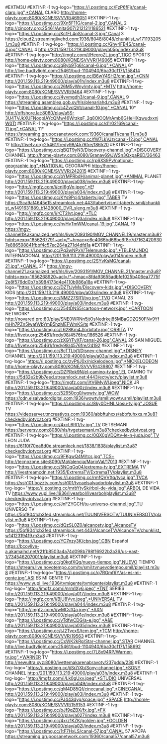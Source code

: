 #EXTM3U
#EXTINF:-1 tvg-logo="https://i.postimg.cc/FzP6fFjr/canal-claro.jpg",*CANAL CLARO
http://home-playtv.com:8080/KONE/SVVVR/469051
#EXTINF:-1 tvg-logo="https://i.postimg.cc/9Xn5F11G/canal-2.jpg",CANAL 2
http://cincotv.org:25461/AnitaG07/212121/186521
#EXTINF:-1 tvg-logo="https://i.postimg.cc/Kc1FL4qS/canal-3.jpg",Canal 3
https://cloud2.streaminglivehd.com:1936/8048/8048/chunklist_w1711932051.m3u8
#EXTINF:-1 tvg-logo="https://i.postimg.cc/Ghv4FB4S/canal-4.jpg",CANAL 4
http://201.159.113.219:49000/play/a05p/index.m3u8
#EXTINF:-1 tvg-logo="http://imgfz.com/i/HeqroZL.jpeg",TIGO SPORTS
http://home-playtv.com:8080/KONE/SVVVR/149065
#EXTINF:-1 tvg-logo="https://i.postimg.cc/qByb9Tg6/canal-6.jpg",*CANAL 6*
http://live.budtvlight.com:25461/bud-1104940/6ba30c117f/158414
#EXTINF:-1 tvg-logo="https://i.postimg.cc/B6wY4SH2/cnn.jpg",*CNN
http://201.159.113.219:49000/play/a01h/index.m3u8
#EXTINF:-1 tvg-logo="https://i.postimg.cc/26M5vWny/mtv.jpg",*MTV
http://home-playtv.com:8080/KONE/SVVVR/9464
#EXTINF:-1 tvg-logo="https://i.postimg.cc/4yvmgdh3/canal-9.jpg",CANAL 9
https://streaming.asamblea.gob.sv/hls/plenariahd.m3u8
#EXTINF:-1 tvg-logo="https://i.postimg.cc/c4ZvcQVt/canal-10.jpg",*CANAL 10*
http://offshore.lat:8080/play/a5S-3U4TVJkXUFNooplAYcQMw46WrzkqF_2q8OlOQMrAmb6GHeHXqwudxxnjW0Tt
#EXTINF:-1 tvg-logo="https://i.postimg.cc/d1r02169/canal-11.jpg",*CANAL 11*
https://streaming.grupocsanetwork.com:19360/canal11/canal11.m3u8
#EXTINF:-1 tvg-logo="https://i.postimg.cc/fW7LkVJz/canal-12.jpg",CANAL 12
http://fivetv.org:25461/fredy98/4576fre/186520
#EXTINF:-1 tvg-logo="https://i.postimg.cc/qBQT9yN3/Discovery-channel.jpg",*DISCOVERY CHANNEL
http://home-playtv.com:8080/Granav69/JWSn3QxpaR6D/36463
#EXTINF:-1 tvg-logo="https://i.postimg.cc/rp6XS9Pv/national-geographic.jpg",*NATIONAL GEOGRAPHI
http://home-playtv.com:8080/KONE/SVVVR/242015
#EXTINF:-1 tvg-logo="https://i.postimg.cc/bYMPRbdH/animal-planet.jpg",*ANIMAL PLANET
http://201.159.113.219:49000/play/a038/index.m3u8
#EXTINF:-1 tvg-logo="http://imgfz.com/i/cnI6gVq.jpeg",*E!
http://201.159.113.219:49000/play/a034/index.m3u8
#EXTINF:-1 tvg-logo="https://i.postimg.cc/KYs9Pcj4/tabertv.jpg",TABER TV
https://5ca9af4645e15.streamlock.net:443/tabertv/smil:tabertv.smil/chunklist_w1491631889_b1428000_DVR_sleng.m3u8
#EXTINF:-1 tvg-logo="http://imgfz.com/i/rCT2Ivt.jpeg",*TLC
http://201.159.113.219:49000/play/a03a/index.m3u8
#EXTINF:-1 tvg-logo="https://i.postimg.cc/hvHvTmWM/canal-19.jpg",CANAL 19
https://mgv-channel19.akamaized.net/hls/live/2093190/MGV_CHANNEL19/master.m3u8?hdnts=exp=1656267791~acl=/*~hmac=e8c4066bd68bc6f8c7d71624209307e886598841fbbf4c57ec264a271d4dfd1a
#EXTINF:-1 tvg-logo="https://i.postimg.cc/Pq3wNPxV/Telemundo.jpg",*TELEMUNDO INTERNACIONAL
http://201.159.113.219:49000/play/a014/index.m3u8
#EXTINF:-1 tvg-logo="https://i.postimg.cc/2SYvKsMG/canal-21.jpg",*CANAL 21*
https://mgv-channel21.akamaized.net/hls/live/2093191/MGV_CHANNEL21/master.m3u8?hdnts=exp=1656268920~acl=/*~hmac=8fda93655adbfe1025b406ea7775f2e8f576dd0b7b3984173d4e4110b986a18a
#EXTINF:-1 tvg-logo="https://i.postimg.cc/DZTtJyMs/Discovery-kids.jpg",*DISCOVERY KIDS
http://201.159.113.219:49000/play/a03s/index.m3u8
#EXTINF:-1 tvg-logo="https://i.postimg.cc/NMZ27SR1/tvo.jpg",TVO CANAL 23
http://201.159.113.219:49000/play/a03l/index.m3u8
#EXTINF:-1 tvg-logo="https://i.postimg.cc/254tDNS5/cartoon-network.jpg",*CARTOON NETWORK*
http://novared.pro:80/play/SNE0WRNn5jtOsNedrkej85MBaGDZQ50FNv9YfmHh7PZn5lwafWbYmB5hzMEFWmKS/ts
#EXTINF:-1 tvg-logo="https://i.postimg.cc/L628Km4J/orbitatv.jpg",ORBITA TV
http://fivetv.org:25461/fredy98/4576fre/186526
#EXTINF:-1 tvg-logo="https://i.postimg.cc/zXGYFvXF/canal-26.jpg",CANAL 26 SAN MIGUEL
http://fivetv.org:25461/fredy98/4576fre/24192
#EXTINF:-1 tvg-logo="https://i.postimg.cc/8cTTLbj1/Disney-channel.jpg",*DISNEY CHANNEL
http://201.159.113.219:49000/play/a03u/index.m3u8
#EXTINF:-1 tvg-logo="https://i.postimg.cc/zvPtjJ0x/nickelodeon.jpg",*NICKELODEON
http://home-playtv.com:8080/KONE/SVVVR/439807
#EXTINF:-1 tvg-logo="https://i.postimg.cc/DZPRqk9N/el-camino-tv.jpg",EL CAMINO TV
https://5d32e2b9b7eed.streamlock.net:4443/ectv/ectv/playlist.m3u8
#EXTINF:-1 tvg-logo="http://imgfz.com/i/tV6MyWl.jpeg",NICK JR
http://201.159.113.219:49000/play/a00z/index.m3u8
#EXTINF:-1 tvg-logo="https://i.postimg.cc/52950cg0/wowtv.jpg",WOW
https://cdn.elsalvadordigital.com:1936/wowtv/smil:wowtv.smil/playlist.m3u8
#EXTINF:-1 tvg-logo="https://i.postimg.cc/8ky0DHNL/Josu-tv.jpg",JOSUE TV
https://videoserver.tmcreativos.com:19360/abbftuhxxs/abbftuhxxs.m3u8?checkedby:iptvcat.org
#EXTINF:-1 tvg-logo="https://i.postimg.cc/4xcL6Rt1/tv.jpg",TV GETSEMANI
https://serversv.com:8080/hls/tvgetsemani.m3u8?checkedby:iptvcat.org
#EXTINF:-1 tvg-logo="https://i.postimg.cc/0QX0gVDQ/tv-le-n-juda.jpg",TV LEON JUDA
https://6110f70ea8d0e.streamlock.net/1838/1838/playlist.m3u8?checkedby:iptvcat.org
#EXTINF:-1 tvg-logo="https://i.postimg.cc/9FKgwQ4M/tcs.jpg",TCS+
http://tecnozone.site:8090/MaValencia/MarioVal/17013
#EXTINF:-1 tvg-logo="https://i.postimg.cc/5NCqGq04/extrema-tv.jpg",EXTREMA TV
http://livestreamcdn.net:1935/ExtremaTV/ExtremaTV/playlist.m3u8
#EXTINF:-1 tvg-logo="https://i.postimg.cc/rmfQVVXq/tvca.jpg",TVCA
https://ssh101.bozztv.com/ssh101/tvcaelsalvador/playlist.m3u8
#EXTINF:-1 tvg-logo="https://i.postimg.cc/mrbYtvSk/rbol-de-vida.jpg",ARBOL DE VIDA TV
https://www.yupi.live:1936/livearbol/livearbol/playlist.m3u8?checkedby:iptvcat.org
#EXTINF:-1 tvg-logo="https://i.postimg.cc/JnFZYGCH/tu-universo-channel.jpg",TU UNIVERSO TV
https://5bf8041cb3fed.streamlock.net/TUUNIVERSOTV/TUUNIVERSOTV/playlist.m3u8
#EXTINF:-1 tvg-logo="https://i.postimg.cc/dQzSL0Z0/alcancetv.jpg",AlcanceTV
https://5bf8041cb3fed.streamlock.net:443/AlcanceTV/AlcanceTV/chunklist_w1412319419.m3u8
#EXTINF:-1 tvg-logo="https://i.postimg.cc/YC7nzy3K/cbn.jpg",CBN Español
https://bcovlive-a.akamaihd.net/r21fb8503a4a74d098b798f16922b2a36/us-east-1/734546207001/playlist.m3u8
#EXTINF:-1 tvg-logo="https://i.postimg.cc/g0kgfXQg/nuevo-tiempo.jpg",NUEVO TIEMPO
https://stream.live.novotempo.com/tv/smil:tvnuevotiempo.smil/playlist.m3u8
#EXTINF:-1 tvg-logo="https://i.postimg.cc/q7RGmf6Y/as-es-mi-gente.jpg",ASI ES MI GENTE TV
https://www.yupi.live:1936/tvmigente/tvmigente/playlist.m3u8
#EXTINF:-1 tvg-logo="http://imgfz.com/i/nrm1Xy6.jpeg",*TNT SERIES
http://201.159.113.219:49000/play/a017/index.m3u8
#EXTINF:-1 tvg-logo="http://imgfz.com/i/BjU8Vvx.jpeg",*UNIVERSAL TV
http://201.159.113.219:49000/play/a044/index.m3u8
#EXTINF:-1 tvg-logo="http://imgfz.com/i/wMCsfQa.jpeg",*AXN
http://201.159.113.219:49000/play/a01e/index.m3u8
#EXTINF:-1 tvg-logo="https://i.postimg.cc/vTdfwCDG/a-e.jpg",*A&E
http://201.159.113.219:49000/play/a035/index.m3u8
#EXTINF:-1 tvg-logo="https://i.postimg.cc/tJ2TvcxS/tcm.jpg",*TCM
http://home-playtv.com:8080/KONE/SVVVR/19563
#EXTINF:-1 tvg-logo="https://i.postimg.cc/CxWK2kRg/Star-channel.jpg",STAR CHANNEL
http://live.budtvlight.com:25461/bud-1104940/6ba30c117f/158692
#EXTINF:-1 tvg-logo="https://i.postimg.cc/7L8x94RP/Warner-tv.jpg",*WARNER TV
http://newultra.xyz:8080/ivettemakarenabravotv/237pdda/238
#EXTINF:-1 tvg-logo="https://i.postimg.cc/jjSrZjXb/Sony-channel.jpg",*SONY CHANNEL
http://201.159.113.219:49000/play/a03h/index.m3u8
#EXTINF:-1 tvg-logo="http://imgfz.com/i/Lk0gUxv.jpeg",*STUDIO UNIVERSAL
http://201.159.113.219:49000/play/a049/index.m3u8
#EXTINF:-1 tvg-logo="https://i.postimg.cc/qM4D85Qf/cinecanal.jpg",*CINECANAL
http://201.159.113.219:49000/play/a03i/index.m3u8
#EXTINF:-1 tvg-logo="https://i.postimg.cc/PJ443dyg/space.jpg",*SPACE
http://home-playtv.com:8080/KONE/SVVVR/159153
#EXTINF:-1 tvg-logo="https://i.postimg.cc/bJf9qZBX/fx.jpg",*FX
http://201.159.113.219:49000/play/a027/index.m3u8
#EXTINF:-1 tvg-logo="https://i.postimg.cc/4xrz1KZK/golden.jpg",*GOLDEN
http://201.159.113.219:49000/play/a02l/index.m3u8
#EXTINF:-1 tvg-logo="https://i.postimg.cc/1tF7HxLS/canal-57.jpg",CANAL 57 APOPA
https://streaming.grupocsanetwork.com:19360/canal57/canal57.m3u8

